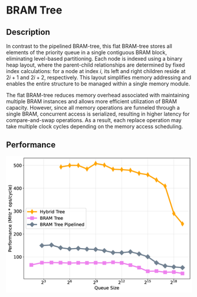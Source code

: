 # BRAM Tree

## Description

In contrast to the pipelined BRAM-tree, this flat BRAM-tree stores all elements of the priority queue in a single contiguous BRAM block, eliminating level-based partitioning. Each node is indexed using a binary heap layout, where the parent-child relationships are determined by fixed index calculations: for a node at index $i$, its left and right children reside at $2i + 1$ and $2i + 2$, respectively. This layout simplifies memory addressing and enables the entire structure to be managed within a single memory module.

The flat BRAM-tree reduces memory overhead associated with maintaining multiple BRAM instances and allows more efficient utilization of BRAM capacity. However, since all memory operations are funneled through a single BRAM, concurrent access is serialized, resulting in higher latency for compare-and-swap operations. As a result, each replace operation may take multiple clock cycles depending on the memory access scheduling.

## Performance

![bram_based_arch_perf_comp](../../imgs/bram_based_arch_perf_comp.png)
